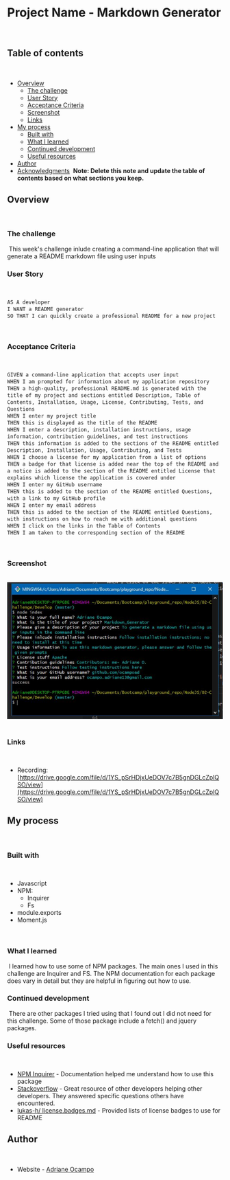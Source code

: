 # Project Name - Markdown Generator
​
## Table of contents
​
- [Overview](#overview)
  - [The challenge](#the-challenge)
  - [User Story](#user-story)
  - [Acceptance Criteria](#acceptance-criteria)
  - [Screenshot](#screenshot)
  - [Links](#links)
- [My process](#my-process)
  - [Built with](#built-with)
  - [What I learned](#what-i-learned)
  - [Continued development](#continued-development)
  - [Useful resources](#useful-resources)
- [Author](#author)
- [Acknowledgments](#acknowledgments)
​
**Note: Delete this note and update the table of contents based on what sections you keep.**
​
## Overview
​
### The challenge
​
This week's challenge inlude creating a command-line application that will generate a README markdown file using user inputs
​
### User Story
​
```
AS A developer
I WANT a README generator
SO THAT I can quickly create a professional README for a new project
```
​
### Acceptance Criteria
​
```
GIVEN a command-line application that accepts user input
WHEN I am prompted for information about my application repository
THEN a high-quality, professional README.md is generated with the title of my project and sections entitled Description, Table of Contents, Installation, Usage, License, Contributing, Tests, and Questions
WHEN I enter my project title
THEN this is displayed as the title of the README
WHEN I enter a description, installation instructions, usage information, contribution guidelines, and test instructions
THEN this information is added to the sections of the README entitled Description, Installation, Usage, Contributing, and Tests
WHEN I choose a license for my application from a list of options
THEN a badge for that license is added near the top of the README and a notice is added to the section of the README entitled License that explains which license the application is covered under
WHEN I enter my GitHub username
THEN this is added to the section of the README entitled Questions, with a link to my GitHub profile
WHEN I enter my email address
THEN this is added to the section of the README entitled Questions, with instructions on how to reach me with additional questions
WHEN I click on the links in the Table of Contents
THEN I am taken to the corresponding section of the README
```
​
### Screenshot
​
![](./utils/screenshot.JPG)
​
​
### Links
​
- Recording: [https://drive.google.com/file/d/1YS_pSrHDjxUeDOV7c7B5gnDGLcZplQSO/view](https://drive.google.com/file/d/1YS_pSrHDjxUeDOV7c7B5gnDGLcZplQSO/view)
​
## My process
​
### Built with
​
- Javascript
- NPM:
    - Inquirer
    - Fs
- module.exports
- Moment.js
​

​
### What I learned
​
I learned how to use some of NPM packages. The main ones I used in this challenge are Inquirer and FS. The NPM documentation for each package does vary in detail but they are helpful in figuring out how to use. 

### Continued development
​
There are other packages I tried using that I found out I did not need for this challenge. Some of those package include a fetch() and jquery packages. 
​
### Useful resources
​
- [NPM Inquirer](https://www.npmjs.com/package/inquirer) - Documentation helped me understand how to use this package
- [Stackoverflow](https://stackoverflow.com/) - Great resource of other developers helping other developers. They answered specific questions others have encountered. 
- [lukas-h/ license.badges.md](https://gist.github.com/lukas-h/2a5d00690736b4c3a7ba) - Provided lists of license badges to use for README
​
## Author
​
- Website - [Adriane Ocampo](https://ocampoad.github.io/Adriane_Ocampo_Portfolio/)
​

